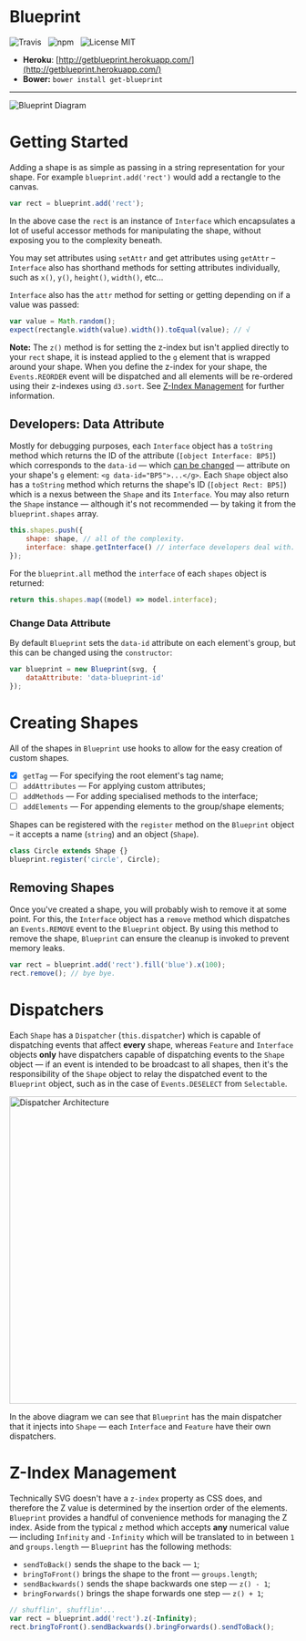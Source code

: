 # Blueprint

![Travis](http://img.shields.io/travis/Wildhoney/Blueprint.svg?style=flat)
&nbsp;
![npm](http://img.shields.io/npm/v/get-blueprint.svg?style=flat)
&nbsp;
![License MIT](http://img.shields.io/badge/License-MIT-lightgrey.svg?style=flat)

* **Heroku**: [http://getblueprint.herokuapp.com/](http://getblueprint.herokuapp.com/)
* **Bower:** `bower install get-blueprint`

---

![Blueprint Diagram](http://i.imgur.com/Kc1iqli.png)

# Getting Started

Adding a shape is as simple as passing in a string representation for your shape. For example `blueprint.add('rect')` would add a rectangle to the canvas.

```javascript
var rect = blueprint.add('rect');
```

In the above case the `rect` is an instance of `Interface` which encapsulates a lot of useful accessor methods for manipulating the shape, without exposing you to the complexity beneath.

You may set attributes using `setAttr` and get attributes using `getAttr` &ndash; `Interface` also has shorthand methods for setting attributes individually, such as `x()`, `y()`, `height()`, `width()`, etc...

`Interface` also has the `attr` method for setting or getting depending on if a value was passed:

```javascript
var value = Math.random();
expect(rectangle.width(value).width()).toEqual(value); // √
```

**Note:** The `z()` method is for setting the z-index but isn't applied directly to your `rect` shape, it is instead applied to the `g` element that is wrapped around your shape. When you define the z-index for your shape, the `Events.REORDER` event will be dispatched and all elements will be re-ordered using their z-indexes using `d3.sort`. See [Z-Index Management](#z-index-management) for further information.

## Developers: Data Attribute

Mostly for debugging purposes, each `Interface` object has a `toString` method which returns the ID of the attribute (`[object Interface: BP5]`) which corresponds to the `data-id` &mdash; which [can be changed](#change-data-attribute) &mdash; attribute on your shape's `g` element: `<g data-id="BP5">...</g>`. Each `Shape` object also has a `toString` method which returns the shape's ID (`[object Rect: BP5]`) which is a nexus between the `Shape` and its `Interface`. You may also return the `Shape` instance &mdash; although it's not recommended &mdash; by taking it from the `blueprint.shapes` array.

```javascript
this.shapes.push({
    shape: shape, // all of the complexity.
    interface: shape.getInterface() // interface developers deal with.
});
```

For the `blueprint.all` method the `interface` of each `shapes` object is returned:

```javascript
return this.shapes.map((model) => model.interface);
```

### Change Data Attribute

By default `Blueprint` sets the `data-id` attribute on each element's group, but this can be changed using the `constructor`:

```javascript
var blueprint = new Blueprint(svg, {
    dataAttribute: 'data-blueprint-id'
});
```

# Creating Shapes

All of the shapes in `Blueprint` use hooks to allow for the easy creation of custom shapes.

- [x] `getTag` &mdash; For specifying the root element's tag name;
- [ ] `addAttributes` &mdash; For applying custom attributes;
- [ ] `addMethods` &mdash; For adding specialised methods to the interface;
- [ ] `addElements` &mdash; For appending elements to the group/shape elements;

Shapes can be registered with the `register` method on the `Blueprint` object &ndash; it accepts a name (`string`) and an object (`Shape`).

```javascript
class Circle extends Shape {}
blueprint.register('circle', Circle);
```

## Removing Shapes

Once you've created a shape, you will probably wish to remove it at some point. For this, the `Interface` object has a `remove` method which dispatches an `Events.REMOVE` event to the `Blueprint` object. By using this method to remove the shape, `Blueprint` can ensure the cleanup is invoked to prevent memory leaks.

```javascript
var rect = blueprint.add('rect').fill('blue').x(100);
rect.remove(); // bye bye.
```

# Dispatchers

Each `Shape` has a `Dispatcher` (`this.dispatcher`) which is capable of dispatching events that affect **every** shape, whereas `Feature` and `Interface` objects **only** have dispatchers capable of dispatching events to the `Shape` object &mdash; if an event is intended to be broadcast to all shapes, then it's the responsibility of the `Shape` object to relay the dispatched event to the `Blueprint` object, such as in the case of `Events.DESELECT` from `Selectable`.

<img src="http://i.imgur.com/OVVst3q.png" alt="Dispatcher Architecture" style="width: 540px" />

In the above diagram we can see that `Blueprint` has the main dispatcher that it injects into `Shape` &mdash; each `Interface` and `Feature` have their own dispatchers.

# Z-Index Management

Technically SVG doesn't have a `z-index` property as CSS does, and therefore the Z value is determined by the insertion order of the elements. `Blueprint` provides a handful of convenience methods for managing the Z index. Aside from the typical `z` method which accepts **any** numerical value &mdash; including `Infinity` and `-Infinity` which will be translated to in between `1` and `groups.length` &mdash; `Blueprint` has the following methods:

- `sendToBack()` sends the shape to the back &mdash; `1`;
- `bringToFront()` brings the shape to the front &mdash; `groups.length`;
- `sendBackwards()` sends the shape backwards one step &mdash; `z() - 1`;
- `bringForwards()` brings the shape forwards one step &mdash; `z() + 1`;

```javascript
// shufflin', shufflin'...
var rect = blueprint.add('rect').z(-Infinity);
rect.bringToFront().sendBackwards().bringForwards().sendToBack();
```